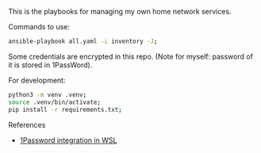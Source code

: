 This is the playbooks for managing my own home network services.

Commands to use:

```sh
ansible-playbook all.yaml -i inventory -J;
```

Some credentials are encrypted in this repo. (Note for myself: password of it is stored in 1PassWord).

For development:

```bash
python3 -m venv .venv;
source .venv/bin/activate;
pip install -r requirements.txt;
```

References

- [1Password integration in WSL](https://gist.github.com/WillianTomaz/a972f544cc201d3fbc8cd1f6aeccef51)
